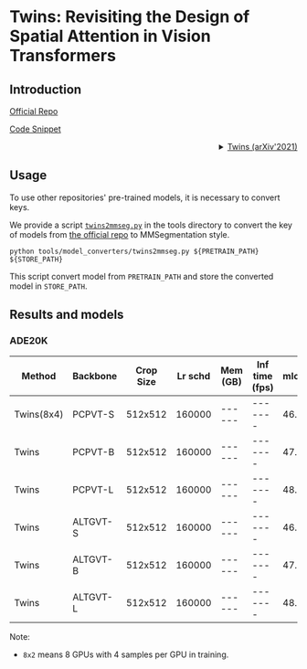 # Twins: Revisiting the Design of Spatial Attention in Vision Transformers

## Introduction

<!-- [ALGORITHM] -->

<a href = "https://github.com/Meituan-AutoML/Twins">Official Repo</a>

<a href="https://github.com/open-mmlab/mmsegmentation/blob/v0.17.0/mmseg/models/backbones/faketwins.py#L524">Code Snippet</a>

<details>
<summary align = "right"> <a href = "https://arxiv.org/pdf/2104.13840.pdf" >Twins (arXiv'2021)</a></summary>

```latex
@article{chu2021twins,
  title={Twins: Revisiting spatial attention design in vision transformers},
  author={Chu, Xiangxiang and Tian, Zhi and Wang, Yuqing and Zhang, Bo and Ren, Haibing and Wei, Xiaolin and Xia, Huaxia and Shen, Chunhua},
  journal={arXiv preprint arXiv:2104.13840},
  year={2021}altgvt
}
```

</details>

## Usage

To use other repositories' pre-trained models, it is necessary to convert keys.

We provide a script [`twins2mmseg.py`](../../tools/model_converters/twins2mmseg.py) in the tools directory to convert the key of models from [the official repo](https://github.com/Meituan-AutoML/Twins) to MMSegmentation style.

```shell
python tools/model_converters/twins2mmseg.py ${PRETRAIN_PATH} ${STORE_PATH}
```

This script convert model from `PRETRAIN_PATH` and store the converted model in `STORE_PATH`.

## Results and models

### ADE20K

| Method| Backbone | Crop Size  | Lr schd | Mem (GB) | Inf time (fps) | mIoU  | mIoU(ms+flip) | config | download |
| ----- | ------- | ---------  |  ------|  ------   | -------------- | ----- | ------------- | ------ |------------------------------------------------------------------------------------------------------------------------------------------------------------------------------------------------------------------------------------------------------------------------------------------------------------------------------------------------------------ |
| Twins(8x4) | PCPVT-S | 512x512    |  160000|  ------   |    -------     | 46.2  | 47.5          |  --    |  --   |
| Twins | PCPVT-B | 512x512    |  160000|  ------   |    -------     | 47.1  | 48.4          |  --    |  --  |
| Twins | PCPVT-L | 512x512    |  160000|  ------   |    -------     | 48.6  | 49.8          |  --    |  --  |
| Twins | ALTGVT-S| 512x512    |  160000|  ------   |    -------     | 46.2  | 47.1          |  --    |  --  |
| Twins | ALTGVT-B| 512x512    |  160000|  ------   |    -------     | 47.4  | 48.9          |  --    |  --  |
| Twins | ALTGVT-L| 512x512    |  160000|  ------   |    -------     | 48.8  | 50.2          |  --    |  --  |

Note:

- `8x2` means 8 GPUs with 4 samples per GPU in training.
